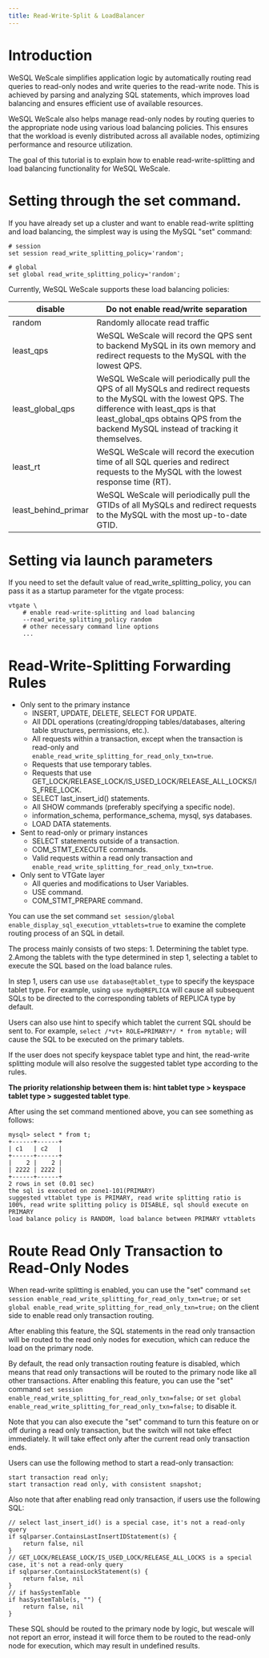 ```yaml
---
title: Read-Write-Split & LoadBalancer
---
```


# Introduction

WeSQL WeScale simplifies application logic by automatically routing read queries to read-only nodes and write queries to the read-write node. This is achieved by parsing and analyzing SQL statements, which improves load balancing and ensures efficient use of available resources.

WeSQL WeScale also helps manage read-only nodes by routing queries to the appropriate node using various load balancing policies. This ensures that the workload is evenly distributed across all available nodes, optimizing performance and resource utilization.

The goal of this tutorial is to explain how to enable read-write-splitting and load balancing functionality for WeSQL WeScale.

# Setting through the set command.

If you have already set up a cluster and want to enable read-write splitting and load balancing, the simplest way is using the MySQL "set" command:

```
# session
set session read_write_splitting_policy='random';

# global
set global read_write_splitting_policy='random';

```

Currently, WeSQL WeScale supports these load balancing policies:

| disable | Do not enable read/write separation |
| --- | --- |
| random | Randomly allocate read traffic |
| least_qps | WeSQL WeScale will record the QPS sent to backend MySQL in its own memory and redirect requests to the MySQL with the lowest QPS. |
| least_global_qps | WeSQL WeScale will periodically pull the QPS of all MySQLs and redirect requests to the MySQL with the lowest QPS. The difference with least_qps is that least_global_qps obtains QPS from the backend MySQL instead of tracking it themselves. |
| least_rt | WeSQL WeScale will record the execution time of all SQL queries and redirect requests to the MySQL with the lowest response time (RT). |
| least_behind_primar | WeSQL WeScale will periodically pull the GTIDs of all MySQLs and redirect requests to the MySQL with the most up-to-date GTID. |

# Setting via launch parameters

If you need to set the default value of read_write_splitting_policy, you can pass it as a startup parameter for the vtgate process:

```
vtgate \
    # enable read-write-splitting and load balancing
    --read_write_splitting_policy random
    # other necessary command line options
    ...

```

# Read-Write-Splitting Forwarding Rules

- Only sent to the primary instance
  - INSERT, UPDATE, DELETE, SELECT FOR UPDATE.
  - All DDL operations (creating/dropping tables/databases, altering table structures, permissions, etc.).
  - All requests within a transaction, except when the transaction is read-only and `enable_read_write_splitting_for_read_only_txn=true`.
  - Requests that use temporary tables.
  - Requests that use GET_LOCK/RELEASE_LOCK/IS_USED_LOCK/RELEASE_ALL_LOCKS/IS_FREE_LOCK.
  - SELECT last_insert_id() statements.
  - All SHOW commands (preferably specifying a specific node).
  - information_schema, performance_schema, mysql, sys databases.
  - LOAD DATA statements.
- Sent to read-only or primary instances
  - SELECT statements outside of a transaction.
  - COM_STMT_EXECUTE commands.
  - Valid requests within a read only transaction and `enable_read_write_splitting_for_read_only_txn=true`.
- Only sent to VTGate layer
  - All queries and modifications to User Variables.
  - USE command.
  - COM_STMT_PREPARE command.

You can use the set command `set session/global enable_display_sql_execution_vttablets=true` to examine the complete routing process of an SQL  in detail. 

The process mainly consists of two steps: 1. Determining the tablet type. 2.Among the tablets with the type determined in step 1, selecting a tablet to execute the SQL based on the load balance rules. 

In step 1, users can use `use database@tablet_type` to specify the keyspace tablet type. For example, using `use mydb@REPLICA` will cause all subsequent SQLs to be directed to the corresponding tablets of REPLICA type by default. 

Users can also use hint to specify which tablet the current SQL should be sent to. For example, `select /*vt+ ROLE=PRIMARY*/ * from mytable;` will cause the SQL to be executed on the primary tablets. 

If the user does not specify keyspace tablet type and hint, the read-write splitting module will also resolve the suggested tablet type according to the rules. 

**The priority relationship between them is: hint tablet type > keyspace tablet type > suggested tablet type**. 

After using the set command mentioned above, you can see something as follows:
```
mysql> select * from t;
+------+------+
| c1   | c2   |
+------+------+
|    2 |    2 |
| 2222 | 2222 |
+------+------+
2 rows in set (0.01 sec)
the sql is executed on zone1-101(PRIMARY)
suggested vttablet type is PRIMARY, read write splitting ratio is 100%, read write splitting policy is DISABLE, sql should execute on PRIMARY
load balance policy is RANDOM, load balance between PRIMARY vttablets
```
 
 # Route Read Only Transaction to Read-Only Nodes
  When read-write splitting is enabled, you can use the "set" command `set session enable_read_write_splitting_for_read_only_txn=true;` or `set global enable_read_write_splitting_for_read_only_txn=true;` on the client side to enable read only transaction routing. 
  
  After enabling this feature, the SQL statements in the read only transaction will be routed to the read only nodes for execution, which can reduce the load on the primary node. 
  
  By default, the read only transaction routing feature is disabled, which means that read only transactions will be routed to the primary node like all other transactions. After enabling this feature, you can use the "set" command `set session enable_read_write_splitting_for_read_only_txn=false;` or `set global enable_read_write_splitting_for_read_only_txn=false;` to disable it. 
  
  Note that you can also execute the "set" command to turn this feature on or off during a read only transaction, but the switch will not take effect immediately. It will take effect only after the current read only transaction ends. 
  
  Users can use the following method to start a read-only transaction:
  ```
start transaction read only;
start transaction read only, with consistent snapshot;
  ```
Also note that after enabling read only transaction, if users use the following SQL:
```
// select last_insert_id() is a special case, it's not a read-only query
if sqlparser.ContainsLastInsertIDStatement(s) {
    return false, nil
}
// GET_LOCK/RELEASE_LOCK/IS_USED_LOCK/RELEASE_ALL_LOCKS is a special case, it's not a read-only query
if sqlparser.ContainsLockStatement(s) {
    return false, nil
}
// if hasSystemTable
if hasSystemTable(s, "") {
    return false, nil
}
```
These SQL should be routed to the primary node by logic, but wescale will not report an error, instead it will force them to be routed to the read-only node for execution, which may result in undefined results.
